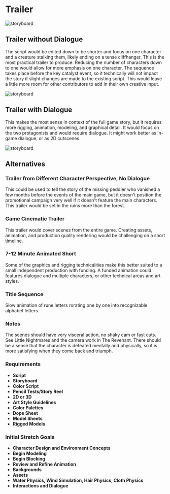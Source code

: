 # Trailer

![storyboard](https://github.com/jcongerkallas1/Brefhamer/blob/master/Images/forest_thumbs3.jpg)
## Trailer without Dialogue
The script would be edited down to be shorter and focus on one character and a creature stalking them, likely ending on a tense cliffhanger.  This is the most practical trailer to produce.  Reducing the number of characters down to one would allow for more emphasis on one character.  The sequence takes place before the key catalyst event, so it technically will not impact the story if slight changes are made to the existing script.  This would leave a little more room for other contributors to add in their own creative input.

![storyboard](https://github.com/jcongerkallas1/Brefhamer/blob/master/Images/forest_scene_pencil_sketch.jpg)
## Trailer with Dialogue
This makes the most sense in context of the full game story, but it requires more rigging, animation, modeling, and graphical detail.  It would focus on the two protagonists and would require dialogue.  It might work better as in-game dialogue, or as 2D cutscenes.

![storyboard](https://github.com/jcongerkallas1/Brefhamer/blob/master/Images/storyboard_panel.jpg)
## Alternatives

### Trailer from Different Character Perspective, No Dialogue
This could be used to tell the story of the missing peddler who vanished a few months before the events of the main game, but it doesn't position the promotional campaign very well if it doesn't feature the main characters.  This trailer would be set in the ruins more than the forest. 

### Game Cinematic Trailer
This trailer would cover scenes from the entire game.  Creating assets, animation, and production quality rendering would be challenging on a short timeline.

### 7-12 Minute Animated Short
Some of the graphics and rigging technicalities make this better suited to a small independent production with funding.  A funded animation could features dialogue and multiple characters, or other technical areas and art styles. 

### Title Sequence
Slow animation of rune letters rorating one by one into recognizable alphabet letters.

### Notes
The scenes should have very visceral action, no shaky cam or fast cuts.  See Little Nightmares and the camera work in The Revenant.  There should be a sense that the character is defeated mentally and physically, so it is more satisfying when they come back and triumph.  


### Requirements
- **Script**
- **Storyboard**
- **Color Script**
- **Pencil Tests/Story Reel**
- **2D or 3D**
- **Art Style Guidelines**
- **Color Palettes**
- **Dope Sheet**
- **Model Sheets**
- **Rigged Models**

### Initial Stretch Goals
- **Character Design and Environment Concepts**
- **Begin Modeling**
- **Begin Blocking**
- **Review and Refine Animation**
- **Backgrounds**
- **Assets**
- **Water Physics, Wind Simulation, Hair Physics, Cloth Physics**
- **Interactions and Dialogue**
